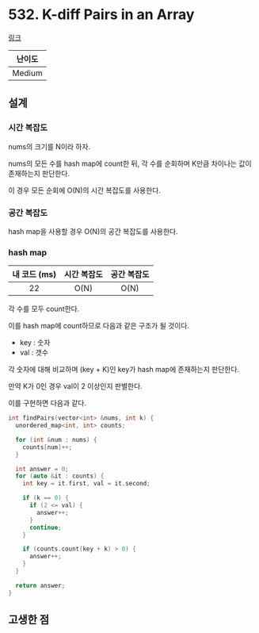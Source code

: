 # 532. K-diff Pairs in an Array

[링크](https://leetcode.com/problems/k-diff-pairs-in-an-array/)

| 난이도 |
| :----: |
| Medium |

## 설계

### 시간 복잡도

nums의 크기를 N이라 하자.

nums의 모든 수를 hash map에 count한 뒤, 각 수를 순회하며 K만큼 차이나는 값이 존재하는지 판단한다.

이 경우 모든 순회에 O(N)의 시간 복잡도를 사용한다.

### 공간 복잡도

hash map을 사용할 경우 O(N)의 공간 복잡도를 사용한다.

### hash map

| 내 코드 (ms) | 시간 복잡도 | 공간 복잡도 |
| :----------: | :---------: | :---------: |
|      22      |    O(N)     |    O(N)     |

각 수를 모두 count한다.

이를 hash map에 count하므로 다음과 같은 구조가 될 것이다.

- key : 숫자
- val : 갯수

각 숫자에 대해 비교하며 (key + K)인 key가 hash map에 존재하는지 판단한다.

만약 K가 0인 경우 val이 2 이상인지 판별한다.

이를 구현하면 다음과 같다.

```cpp
int findPairs(vector<int> &nums, int k) {
  unordered_map<int, int> counts;

  for (int &num : nums) {
    counts[num]++;
  }

  int answer = 0;
  for (auto &it : counts) {
    int key = it.first, val = it.second;

    if (k == 0) {
      if (2 <= val) {
        answer++;
      }
      continue;
    }

    if (counts.count(key + k) > 0) {
      answer++;
    }
  }

  return answer;
}
```

## 고생한 점
